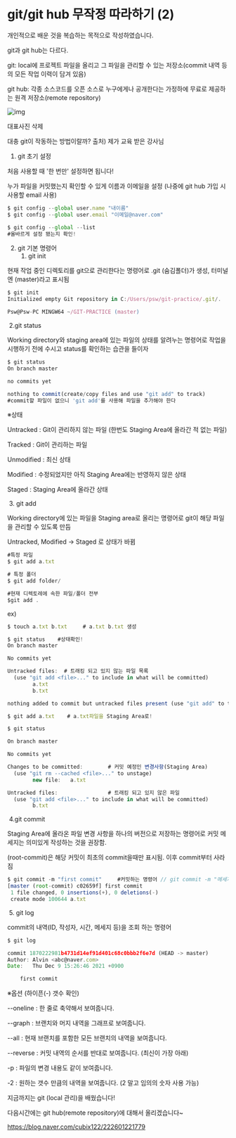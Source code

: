 # git/git hub 무작정 따라하기 (2)



개인적으로 배운 것을 복습하는 목적으로 작성하였습니다.

git과 git hub는 다르다.

git: local에 프로젝트 파일을 올리고 그 파일을 관리할 수 있는 저장소(commit 내역 등의 모든 작업 이력이 담겨 있음)

git hub: 각종 소스코드를 오픈 소스로 누구에게나 공개한다는 가정하에 무료로 제공하는 원격 저장소(remote repository)

![img](https://blogfiles.pstatic.net/MjAyMTEyMjFfMTQx/MDAxNjQwMDg1NDUyMDMw.7lIJocQI5BexAGGknP4EkCJxCW8p_xW10MzocdsftBsg.UnMrW0wP931_nOF1jtrremGhS_JsKIkSYPrYSuRKkekg.PNG.cubix122/Untitled_(1).png?type=w1)

대표사진 삭제

대충 git이 작동하는 방법이랄까? 출처) 제가 교육 받은 강사님

1. git 초기 설정

처음 사용할 때 '한 번만' 설정하면 됩니다!

누가 파일을 커밋했는지 확인할 수 있게 이름과 이메일을 설정 (나중에 git hub 가입 시 사용할 email 사용)



```javascript
$ git config --global user.name "내이름"
$ git config --global user.email "이메일@naver.com"

$ git config --global --list 
#올바르게 설정 됐는지 확인!
```

2. git 기본 명령어
   1) git init

현재 작업 중인 디렉토리를 git으로 관리한다는 명령어로 .git (숨김폴더)가 생성, 터미널엔 (master)라고 표시됨



```javascript
$ git init
Initialized empty Git repository in C:/Users/psw/git-practice/.git/.

Psw@Psw-PC MINGW64 ~/GIT-PRACTICE (master)
```

​		2.git status

Working directory와 staging area에 있는 파일의 상태를 알려누는 명령어로 작업을 시행하기 전에 수시고 status를 확인하는 습관을 들이자



```javascript
$ git status
On branch master

no commits yet

nothing to commit(create/copy files and use "git add" to track)
#commit할 파일이 없으니 'git add'를 사용해 파일을 추가해야 한다
```

※상태

Untracked : Git이 관리하지 않는 파일 (한번도 Staging Area에 올라간 적 없는 파일)

Tracked : Git이 관리하는 파일

Unmodified : 최신 상태

Modified : 수정되었지만 아직 Staging Area에는 반영하지 않은 상태

Staged : Staging Area에 올라간 상태

​		3. git add

Working directory에 있는 파일을 Staging area로 올리는 명령어로 git이 해당 파일을 관리할 수 있도록 만듬

Untracked, Modified -> Staged 로 상태가 바뀜

```javascript
#특정 파일
$ git add a.txt

# 특정 폴더
$ git add folder/

#현재 디렉토레에 속한 파일/폴더 전부
$git add .
```

ex)

```javascript
$ touch a.txt b.txt     # a.txt b.txt 생성

$ git status    #상태확인!
On branch master

No commits yet

Untracked files:  # 트래킹 되고 있지 않는 파일 목록
  (use "git add <file>..." to include in what will be committed)
        a.txt
        b.txt

nothing added to commit but untracked files present (use "git add" to track)
```

```javascript
$ git add a.txt    # a.txt파일을 Staging Area로!
```

```javascript
$ git status

On branch master

No commits yet

Changes to be committed:        # 커밋 예정인 변경사항(Staging Area)
  (use "git rm --cached <file>..." to unstage)
        new file:   a.txt

Untracked files:                # 트래킹 되고 있지 않은 파일
  (use "git add <file>..." to include in what will be committed)
        b.txt
```

​		4.git commit

Staging Area에 올라온 파일 변경 사항을 하나의 버전으로 저장하는 명령어로 커밋 메세지는 의미있게 작성하는 것을 권장함.

(root-commit)은 해당 커밋이 최초의 commit을때만 표시됨. 이후 commit부터 사라짐

```javascript
$ git commit -m "first commit"     #커밋하는 명령어 // git commit -m "메세지" 
[master (root-commit) c02659f] first commit
 1 file changed, 0 insertions(+), 0 deletions(-)
 create mode 100644 a.txt
```

​		5. git log

commit의 내역(ID, 작성자, 시간, 메세지 등)을 조회 하는 명령어

```javascript
$ git log    

commit 1870222981b4731d14ef91d401c68c0bbb2f6e7d (HEAD -> master)
Author: Alvin <abc@naver.com>
Date:   Thu Dec 9 15:26:46 2021 +0900

    first commit
```

※옵션 (하이픈(-) 갯수 확인)

--oneline : 한 줄로 축약해서 보여줍니다.

--graph : 브랜치와 머지 내역을 그래프로 보여줍니다.

--all : 현재 브랜치를 포함한 모든 브랜치의 내역을 보여줍니다.

--reverse : 커밋 내역의 순서를 반대로 보여줍니다. (최신이 가장 아래)

-p : 파일의 변경 내용도 같이 보여줍니다.

-2 : 원하는 갯수 만큼의 내역을 보여줍니다. (2 말고 임의의 숫자 사용 가능)





지금까지는 git (local 관리)을 배웠습니다!

다음시간에는 git hub(remote repository)에 대해서 올리겠습니다~

﻿https://blog.naver.com/cubix122/222601221779
